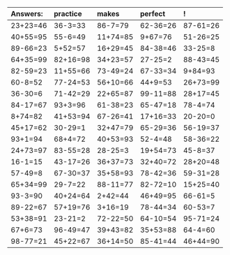 | Answers: | practice | makes | perfect | ! |
| :--- | :--- | :--- | :--- | :--- |
| 23+23=46 | 36-3=33 | 86-7=79 | 62-36=26 | 87-61=26 | 
| 40+55=95 | 55-6=49 | 11+74=85 | 9+67=76 | 51-26=25 | 
| 89-66=23 | 5+52=57 | 16+29=45 | 84-38=46 | 33-25=8 | 
| 64+35=99 | 82+16=98 | 34+23=57 | 27-25=2 | 88-43=45 | 
| 82-59=23 | 11+55=66 | 73-49=24 | 67-33=34 | 9+84=93 | 
| 60-8=52 | 77-24=53 | 56+10=66 | 44+9=53 | 26+73=99 | 
| 36-30=6 | 71-42=29 | 22+65=87 | 99-11=88 | 28+17=45 | 
| 84-17=67 | 93+3=96 | 61-38=23 | 65-47=18 | 78-4=74 | 
| 8+74=82 | 41+53=94 | 67-26=41 | 17+16=33 | 20-20=0 | 
| 45+17=62 | 30-29=1 | 32+47=79 | 65-29=36 | 56-19=37 | 
| 93+1=94 | 68+4=72 | 40+53=93 | 52-4=48 | 58-36=22 | 
| 24+73=97 | 83-55=28 | 28-25=3 | 19+54=73 | 45-8=37 | 
| 16-1=15 | 43-17=26 | 36+37=73 | 32+40=72 | 28+20=48 | 
| 57-49=8 | 67-30=37 | 35+58=93 | 78-42=36 | 59-31=28 | 
| 65+34=99 | 29-7=22 | 88-11=77 | 82-72=10 | 15+25=40 | 
| 93-3=90 | 40+24=64 | 2+42=44 | 46+49=95 | 66-61=5 | 
| 89-22=67 | 57+19=76 | 3+16=19 | 78-44=34 | 60-53=7 | 
| 53+38=91 | 23-21=2 | 72-22=50 | 64-10=54 | 95-71=24 | 
| 67+6=73 | 96-49=47 | 39+43=82 | 35+53=88 | 64-4=60 | 
| 98-77=21 | 45+22=67 | 36+14=50 | 85-41=44 | 46+44=90 | 
